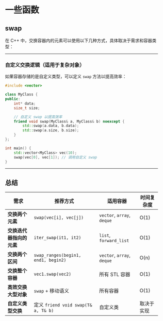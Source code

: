 # 一些函数
## swap
在 C++ 中，交换容器内的元素可以使用以下几种方式，具体取决于需求和容器类型：

---

### **自定义交换逻辑（适用于复杂对象）**
如果容器存储的是自定义类型，可以定义 `swap` 方法以提高效率：
```cpp
#include <vector>

class MyClass {
public:
    int* data;
    size_t size;

    // 自定义 swap 以提高效率
    friend void swap(MyClass& a, MyClass& b) noexcept {
        std::swap(a.data, b.data);
        std::swap(a.size, b.size);
    }
};

int main() {
    std::vector<MyClass> vec(10);
    swap(vec[0], vec[1]); // 调用自定义 swap
}
```

---

## **总结**
| 需求 | 推荐方式 | 适用容器 | 时间复杂度 |
|------|----------|----------|------------|
| **交换两个元素** | `swap(vec[i], vec[j])` | `vector`, `array`, `deque` | O(1) |
| **交换迭代器指向的元素** | `iter_swap(it1, it2)` | `list`, `forward_list` | O(1) |
| **交换两个区间** | `swap_ranges(begin1, end1, begin2)` | `vector`, `array`, `deque` | O(n) |
| **交换整个容器** | `vec1.swap(vec2)` | 所有 STL 容器 | O(1) |
| **高效交换大型对象** | `swap` + 移动语义 | 所有容器 | O(1) |
| **自定义类型交换** | 定义 `friend void swap(T& a, T& b)` | 自定义类 | 取决于实现 |

